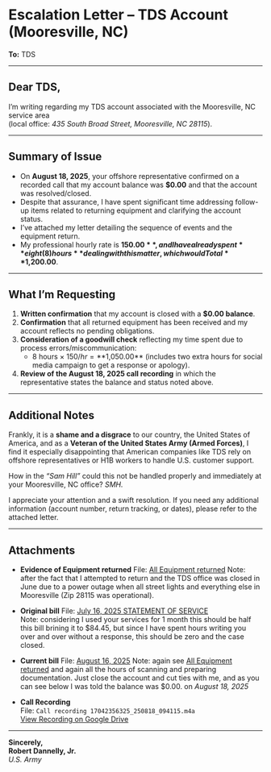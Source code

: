 # Escalation Letter – TDS Account (Mooresville, NC)

**To:** TDS

---

## Dear TDS,

I’m writing regarding my TDS account associated with the Mooresville, NC service area  
(local office: *435 South Broad Street, Mooresville, NC 28115*).

---

## Summary of Issue

- On **August 18, 2025**, your offshore representative confirmed on a recorded call that my account balance was **$0.00** and that the account was resolved/closed.  
- Despite that assurance, I have spent significant time addressing follow-up items related to returning equipment and clarifying the account status.  
- I’ve attached my letter detailing the sequence of events and the equipment return.  
- My professional hourly rate is **$150.00**, and I have already spent **eight (8) hours** dealing with this matter, which would Total **$1,200.00**.  

---

## What I’m Requesting

1. **Written confirmation** that my account is closed with a **$0.00 balance**.  
2. **Confirmation** that all returned equipment has been received and my account reflects no pending obligations.  
3. **Consideration of a goodwill check** reflecting my time spent due to process errors/miscommunication:  
   - 8 hours × $150/hr = **$1,050.00** (includes two extra hours for social media campaign to get a response or apology).  
4. **Review of the August 18, 2025 call recording** in which the representative states the balance and status noted above.  

---

## Additional Notes

Frankly, it is a **shame and a disgrace** to our country, the United States of America, and as a **Veteran of the United States Army (Armed Forces)**, I find it especially disappointing that American companies like TDS rely on offshore representatives or H1B workers to handle U.S. customer support.  

How in the *“Sam Hill”* could this not be handled properly and immediately at your Mooresville, NC office? *SMH.*  

I appreciate your attention and a swift resolution. If you need any additional information (account number, return tracking, or dates), please refer to the attached letter.  

---

## Attachments

- **Evidence of Equipment returned**
    File: [All Equipment returned](https://github.com/moojjoo/tds/blob/main/20250915_TDS.pdf) 
    Note: after the fact that I attempted to return and the TDS office was closed in June due to a power outage when all street lights and everything else in Mooresville (Zip 28115 was operational).

- **Original bill**
    File: [July 16, 2025 STATEMENT OF SERVICE](https://github.com/moojjoo/tds/blob/main/20250915_Receipt_01a.pdf)  
    Note: considering I used your services for 1 month this should be half this bill brining it to $84.45, but since I have spent hours writing you over and over without a response, this should be zero and the case closed.

- **Current bill**
    File: [August 16, 2025](https://github.com/moojjoo/tds/blob/main/20250915_Receipt_01.pdf)
    Note: again see [All Equipment returned](https://github.com/moojjoo/tds/blob/main/20250915_TDS.pdf) and again all the hours of scanning and preparing documentation.  Just close the account and cut ties with me, and as you can see below I was told the balance was $0.00. on *August 18, 2025*

- **Call Recording**  
  File: `Call recording 17042356325_250818_094115.m4a`  
  [View Recording on Google Drive](https://drive.google.com/file/d/1o_aojnBPn6TuC3Y_Xz2Q_GjS5C1pjx2A/view?usp=drivesdk)  

---

**Sincerely,**  
**Robert Dannelly, Jr.**  
*U.S. Army*
